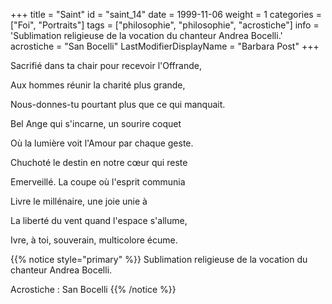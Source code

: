 +++
title = "Saint"
id = "saint_14"
date = 1999-11-06
weight = 1
categories = ["Foi", "Portraits"]
tags = ["philosophie", "philosophie", "acrostiche"]
info = 'Sublimation religieuse de la vocation du chanteur Andrea Bocelli.'
acrostiche = "San Bocelli"
LastModifierDisplayName = "Barbara Post"
+++

Sacrifié dans ta chair pour recevoir l'Offrande,

Aux hommes réunir la charité plus grande,

Nous-donnes-tu pourtant plus que ce qui manquait.

Bel Ange qui s'incarne, un sourire coquet

Où la lumière voit l'Amour par chaque geste.

Chuchoté le destin en notre cœur qui reste

Emerveillé. La coupe où l'esprit communia

Livre le millénaire, une joie unie à

La liberté du vent quand l'espace s'allume,

Ivre, à toi, souverain, multicolore écume.

{{% notice style="primary" %}}
Sublimation religieuse de la vocation du chanteur Andrea Bocelli.

Acrostiche : San Bocelli
{{% /notice %}}
